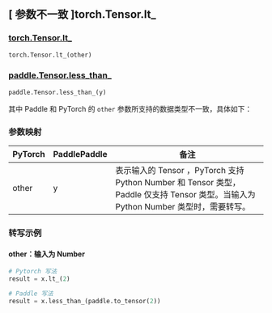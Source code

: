 ## [ 参数不一致 ]torch.Tensor.lt_

### [torch.Tensor.lt_](https://pytorch.org/docs/stable/generated/torch.Tensor.lt_.html)

```python
torch.Tensor.lt_(other)
```

### [paddle.Tensor.less_than_]()

```python
paddle.Tensor.less_than_(y)
```

其中 Paddle 和 PyTorch 的 `other` 参数所支持的数据类型不一致，具体如下：
### 参数映射
| PyTorch                          | PaddlePaddle                 | 备注                                                   |
|----------------------------------|------------------------------| ------------------------------------------------------ |
| other  |  y  | 表示输入的 Tensor ，PyTorch 支持 Python Number 和 Tensor 类型， Paddle 仅支持 Tensor 类型。当输入为 Python Number 类型时，需要转写。  |

### 转写示例
#### other：输入为 Number
```python
# Pytorch 写法
result = x.lt_(2)

# Paddle 写法
result = x.less_than_(paddle.to_tensor(2))
```
